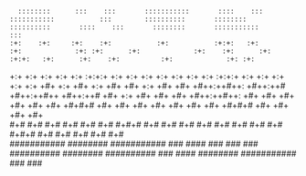       ::::::::      :::    :::       :::::::::::       ::::    :::   :::::::::::           :::        ::::::::::       ::::::::       ::::::::::       ::::    :::       ::::::::       :::::::::::           :::  
    :+:    :+:     :+:    :+:           :+:           :+:+:   :+:       :+:             :+: :+:      :+:             :+:    :+:      :+:              :+:+:   :+:      :+:    :+:          :+:             :+: :+: 
   +:+    +:+     +:+    +:+           +:+           :+:+:+  +:+       +:+            +:+   +:+     +:+             +:+             +:+              :+:+:+  +:+      +:+                 +:+            +:+   +:+ 
  +#+    +:+     +#+    +:+           +#+           +#+ +:+ +#+       +#+           +#++:++#++:    +#++:++#        +#++:++#++      +#++:++#         +#+ +:+ +#+      +#+                 +#+           +#++:++#++: 
 +#+    +#+     +#+    +#+           +#+           +#+  +#+#+#       +#+           +#+     +#+    +#+                    +#+      +#+              +#+  +#+#+#      +#+                 +#+           +#+     +#+  
#+#    #+#     #+#    #+#           #+#           #+#   #+#+#       #+#           #+#     #+#    #+#             #+#    #+#      #+#              #+#   #+#+#      #+#    #+#          #+#           #+#     #+#   
###########    ########        ###########       ###    ####       ###           ###     ###    ##########       ########       ##########       ###    ####       ########       ###########       ###     ###    
